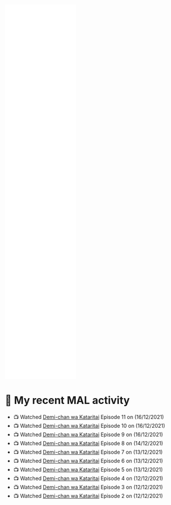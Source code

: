 ![Metrics](https://github.com/noxan-dev/noxan-dev/blob/main/github-metrics.svg)

# 🌸 My recent MAL activity

<!-- MAL_ACTIVITY:start -->

- 📺 Watched [Demi-chan wa Kataritai](https://myanimelist.net/anime/33988) Episode 11 on (16/12/2021)
- 📺 Watched [Demi-chan wa Kataritai](https://myanimelist.net/anime/33988) Episode 10 on (16/12/2021)
- 📺 Watched [Demi-chan wa Kataritai](https://myanimelist.net/anime/33988) Episode 9 on (16/12/2021)
- 📺 Watched [Demi-chan wa Kataritai](https://myanimelist.net/anime/33988) Episode 8 on (14/12/2021)
- 📺 Watched [Demi-chan wa Kataritai](https://myanimelist.net/anime/33988) Episode 7 on (13/12/2021)
- 📺 Watched [Demi-chan wa Kataritai](https://myanimelist.net/anime/33988) Episode 6 on (13/12/2021)
- 📺 Watched [Demi-chan wa Kataritai](https://myanimelist.net/anime/33988) Episode 5 on (13/12/2021)
- 📺 Watched [Demi-chan wa Kataritai](https://myanimelist.net/anime/33988) Episode 4 on (12/12/2021)
- 📺 Watched [Demi-chan wa Kataritai](https://myanimelist.net/anime/33988) Episode 3 on (12/12/2021)
- 📺 Watched [Demi-chan wa Kataritai](https://myanimelist.net/anime/33988) Episode 2 on (12/12/2021)

<!-- MAL_ACTIVITY:end -->
